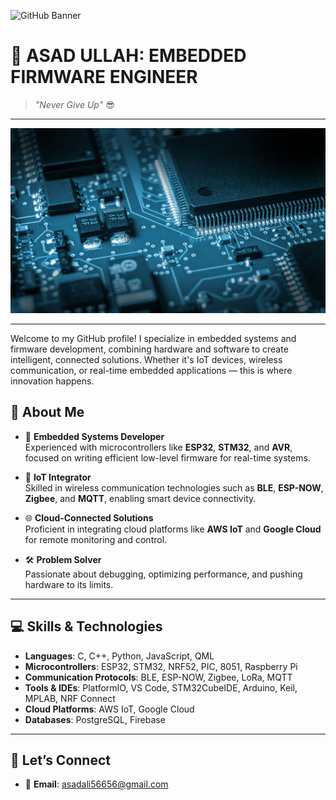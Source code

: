 ![GitHub Banner](./banner.png) <!-- Replace with your banner image filename -->

# 👋 ASAD ULLAH: EMBEDDED FIRMWARE ENGINEER

> *"Never Give Up"* 😎
---

![My Image](360_F_460636484_5KLRqy4CgptG7Bt4S1nY80v7tPm3e5Tm.jpg)

---

Welcome to my GitHub profile! I specialize in embedded systems and firmware development, combining hardware and software to create intelligent, connected solutions. Whether it's IoT devices, wireless communication, or real-time embedded applications — this is where innovation happens.



## 🔧 About Me

- 🎯 **Embedded Systems Developer**  
   Experienced with microcontrollers like **ESP32**, **STM32**, and **AVR**, focused on writing efficient low-level firmware for real-time systems.

- 📡 **IoT Integrator**  
   Skilled in wireless communication technologies such as **BLE**, **ESP-NOW**, **Zigbee**, and **MQTT**, enabling smart device connectivity.

- 🌐 **Cloud-Connected Solutions**  
   Proficient in integrating cloud platforms like **AWS IoT** and **Google Cloud** for remote monitoring and control.

- 🛠 **Problem Solver**  
   Passionate about debugging, optimizing performance, and pushing hardware to its limits.

---

## 💻 Skills & Technologies

- **Languages**: C, C++, Python, JavaScript, QML  
- **Microcontrollers**: ESP32, STM32, NRF52, PIC, 8051, Raspberry Pi  
- **Communication Protocols**: BLE, ESP-NOW, Zigbee, LoRa, MQTT  
- **Tools & IDEs**: PlatformIO, VS Code, STM32CubeIDE, Arduino, Keil, MPLAB, NRF Connect  
- **Cloud Platforms**: AWS IoT, Google Cloud  
- **Databases**: PostgreSQL, Firebase  

---

## 🔗 Let’s Connect

- 📧 **Email**: asadali56656@gmail.com  
